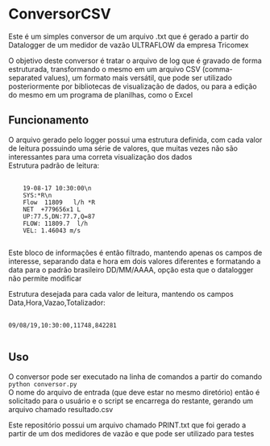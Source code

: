 # ConversorCSV
Este é um simples conversor de um arquivo .txt que é gerado a partir do Datalogger de um medidor de vazão ULTRAFLOW da empresa Tricomex

O objetivo deste conversor é tratar o arquivo de log que é gravado de forma estruturada, transformando o mesmo em um arquivo CSV (comma-separated values), um formato mais versátil, que pode ser utilizado posteriormente por bibliotecas de visualização de dados, ou para a edição do mesmo em um programa de planilhas, como o Excel

<h2>Funcionamento</h2>
  O arquivo gerado pelo logger possui uma estrutura definida, com cada valor de leitura possuindo uma série de valores, que muitas vezes não são interessantes para uma correta visualização dos dados<br>
  Estrutura padrão de leitura:
<pre>
    <code>
    19-08-17 10:30:00\n
    SYS:*R\n
    Flow  11809   l/h *R
    NET  +779656x1 L
    UP:77.5,DN:77.7,Q=87
    FLOW: 11809.7  l/h
    VEL: 1.46043 m/s
    </code>
</pre>

Este bloco de informações é então filtrado, mantendo apenas os campos de interesse, separando data e hora em dois valores diferentes e formatando a data para o padrão brasileiro DD/MM/AAAA, opção esta que o datalogger não permite modificar

Estrutura desejada para cada valor de leitura, mantendo os campos Data,Hora,Vazao,Totalizador:
<pre>
  <code>  
09/08/19,10:30:00,11748,842281
   </code>
</pre>

<h2>Uso</h2>
  <p>O conversor pode ser executado na linha de comandos a partir do comando <code>python conversor.py</code><br> 
  O nome do arquivo de entrada (que deve estar no mesmo diretório) então é solicitado para o usuário e o script se encarrega do restante, gerando um arquivo chamado resultado.csv
    
  Este repositório possui um arquivo chamado PRINT.txt que foi gerado a partir de um dos medidores de vazão e que pode ser utilizado para testes
  </p>
  
